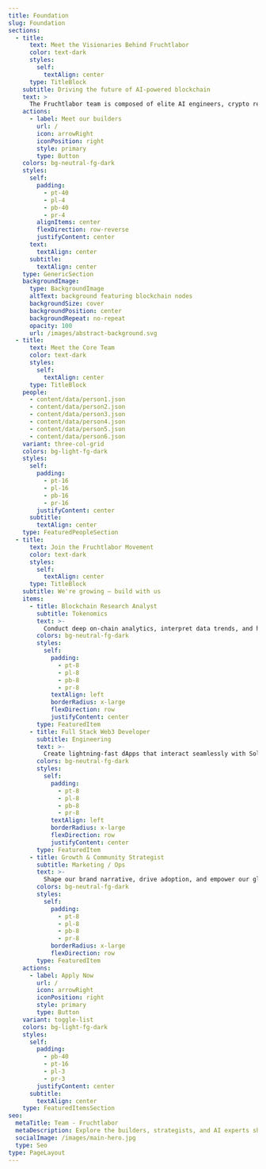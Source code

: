 ```yaml
---
title: Foundation
slug: Foundation
sections:
  - title:
      text: Meet the Visionaries Behind Fruchtlabor
      color: text-dark
      styles:
        self:
          textAlign: center
      type: TitleBlock
    subtitle: Driving the future of AI-powered blockchain
    text: >
      The Fruchtlabor team is composed of elite AI engineers, crypto researchers, and DeFi strategists committed to building the next generation of decentralized technology. Our team brings together years of experience from world-class institutions and pioneering startups across the Web3 ecosystem. We are driven by a shared mission: to democratize AI, decentralize governance, and deliver real-world utility through Fruchtlabor (FUL).
    actions:
      - label: Meet our builders
        url: /
        icon: arrowRight
        iconPosition: right
        style: primary
        type: Button
    colors: bg-neutral-fg-dark
    styles:
      self:
        padding:
          - pt-40
          - pl-4
          - pb-40
          - pr-4
        alignItems: center
        flexDirection: row-reverse
        justifyContent: center
      text:
        textAlign: center
      subtitle:
        textAlign: center
    type: GenericSection
    backgroundImage:
      type: BackgroundImage
      altText: background featuring blockchain nodes
      backgroundSize: cover
      backgroundPosition: center
      backgroundRepeat: no-repeat
      opacity: 100
      url: /images/abstract-background.svg
  - title:
      text: Meet the Core Team
      color: text-dark
      styles:
        self:
          textAlign: center
      type: TitleBlock
    people:
      - content/data/person1.json
      - content/data/person2.json
      - content/data/person3.json
      - content/data/person4.json
      - content/data/person5.json
      - content/data/person6.json
    variant: three-col-grid
    colors: bg-light-fg-dark
    styles:
      self:
        padding:
          - pt-16
          - pl-16
          - pb-16
          - pr-16
        justifyContent: center
      subtitle:
        textAlign: center
    type: FeaturedPeopleSection
  - title:
      text: Join the Fruchtlabor Movement
      color: text-dark
      styles:
        self:
          textAlign: center
      type: TitleBlock
    subtitle: We're growing — build with us
    items:
      - title: Blockchain Research Analyst
        subtitle: Tokenomics
        text: >-
          Conduct deep on-chain analytics, interpret data trends, and help optimize the FUL economy.
        colors: bg-neutral-fg-dark
        styles:
          self:
            padding:
              - pt-8
              - pl-8
              - pb-8
              - pr-8
            textAlign: left
            borderRadius: x-large
            flexDirection: row
            justifyContent: center
        type: FeaturedItem
      - title: Full Stack Web3 Developer
        subtitle: Engineering
        text: >-
          Create lightning-fast dApps that interact seamlessly with Solana-based smart contracts.
        colors: bg-neutral-fg-dark
        styles:
          self:
            padding:
              - pt-8
              - pl-8
              - pb-8
              - pr-8
            textAlign: left
            borderRadius: x-large
            flexDirection: row
            justifyContent: center
        type: FeaturedItem
      - title: Growth & Community Strategist
        subtitle: Marketing / Ops
        text: >-
          Shape our brand narrative, drive adoption, and empower our global user base through education and campaigns.
        colors: bg-neutral-fg-dark
        styles:
          self:
            padding:
              - pt-8
              - pl-8
              - pb-8
              - pr-8
            borderRadius: x-large
            flexDirection: row
        type: FeaturedItem
    actions:
      - label: Apply Now
        url: /
        icon: arrowRight
        iconPosition: right
        style: primary
        type: Button
    variant: toggle-list
    colors: bg-light-fg-dark
    styles:
      self:
        padding:
          - pb-40
          - pt-16
          - pl-3
          - pr-3
        justifyContent: center
      subtitle:
        textAlign: center
    type: FeaturedItemsSection
seo:
  metaTitle: Team - Fruchtlabor
  metaDescription: Explore the builders, strategists, and AI experts shaping the Fruchtlabor (FUL) ecosystem.
  socialImage: /images/main-hero.jpg
  type: Seo
type: PageLayout
---
```



